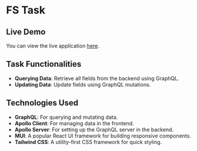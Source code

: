 # FS Task

## Live Demo
You can view the live application [here](https://fs-task-gz48.vercel.app/).

## Task Functionalities
- **Querying Data**: Retrieve all fields from the backend using GraphQL.
- **Updating Data**: Update fields using GraphQL mutations.

## Technologies Used
- **GraphQL**: For querying and mutating data.
- **Apollo Client**: For managing data in the frontend.
- **Apollo Server**: For setting up the GraphQL server in the backend.
- **MUI**: A popular React UI framework for building responsive components.
- **Tailwind CSS**: A utility-first CSS framework for quick styling.
